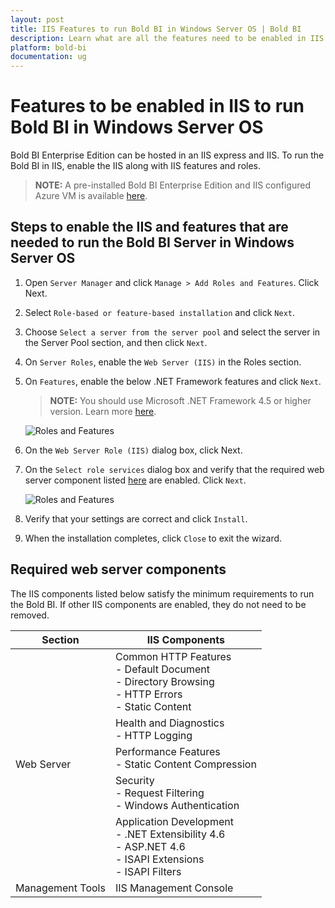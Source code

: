 ```yaml
---
layout: post
title: IIS Features to run Bold BI in Windows Server OS | Bold BI
description: Learn what are all the features need to be enabled in IIS to run Bold BI application in Windows Server OS.
platform: bold-bi
documentation: ug
---
```


# Features to be enabled in IIS to run Bold BI in Windows Server OS
Bold BI Enterprise Edition can be hosted in an IIS express and IIS. To run the Bold BI in IIS, enable the IIS along with IIS features and roles.

> **NOTE:**  A pre-installed Bold BI Enterprise Edition and IIS configured Azure VM is available [here](https://azuremarketplace.microsoft.com/en-us/marketplace/apps/syncfusion.bold-bi-enterprise-multi-tenant).

## Steps to enable the IIS and features that are needed to run the Bold BI Server in Windows Server OS

1. Open `Server Manager` and click `Manage > Add Roles and Features`. Click Next.  

2. Select `Role-based or feature-based installation` and click `Next`.    

3. Choose `Select a server from the server pool` and select the server in the Server Pool section, and then click `Next`.

4. On `Server Roles`, enable the `Web Server (IIS)` in the Roles section.  

5. On `Features`, enable the below .NET Framework features and click `Next`.

   > **NOTE:**  You should use Microsoft .NET Framework 4.5 or higher version. Learn more [here](/embedded-bi/overview/#prerequisites).

   ![Roles and Features](/bold-bi-docs/static/assets/embedded/faq/images/roles-features.png)

6. On the `Web Server Role (IIS)` dialog box, click Next.

7. On the `Select role services` dialog box and verify that the required web server component listed [here](/embedded-bi/faq/features-needed-to-enable-in-iis-to-run-bold-bi-in-win-server-os/#required-web-server-components) are enabled. Click `Next`.
   
   ![Roles and Features](/bold-bi-docs/static/assets/embedded/faq/images/role-services.png)

8. Verify that your settings are correct and click `Install`.
    
9. When the installation completes, click `Close` to exit the wizard.  

## Required web server components

The IIS components listed below satisfy the minimum requirements to run the Bold BI. If other IIS components are enabled, they do not need to be removed.  

<meta charset="utf-8"/>
<table>
  <thead>
    <tr>
    <th scope="col">Section</th>
    <th scope="col">IIS Components</th>
    </tr>
  </thead>
  <tbody>
    <tr>
        <td rowspan="5">Web Server</td>
        <td>Common HTTP Features
            <br>- Default Document  
            <br>- Directory Browsing  
            <br>- HTTP Errors 
            <br>- Static Content  
        </td>
    </tr>
    <tr>
        <td>Health and Diagnostics 
            <br>- HTTP Logging
        </td>
    </tr>
    <tr>
        <td>Performance Features
            <br>- Static Content Compression</td>
    </tr>
    <tr>
        <td>Security 
            <br>- Request Filtering  
            <br>- Windows Authentication</td>
    </tr>
    <tr>
        <td>Application Development  
            <br>- .NET Extensibility 4.6
            <br>- ASP.NET 4.6
            <br>- ISAPI Extensions  
            <br>- ISAPI Filters</td>
    </tr>
    <tr>
        <td>Management Tools</td>
        <td>IIS Management Console</td>
    </tr>
  </tbody>
</table>

